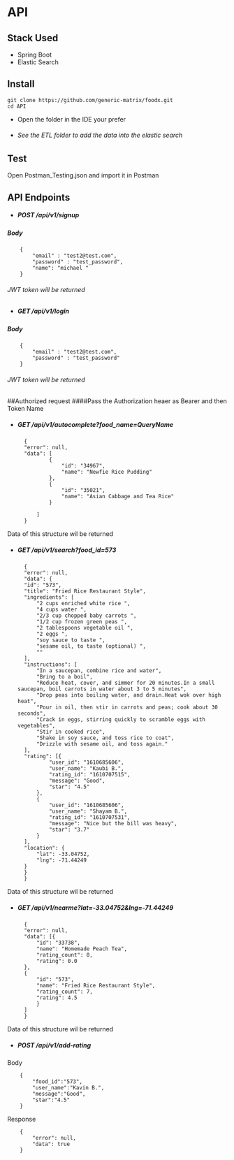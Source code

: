 # API

## Stack Used
* Spring Boot
* Elastic Search

## Install
    git clone https://github.com/generic-matrix/foodx.git
	cd API
* Open the folder in the IDE your prefer
* ###### See the  ETL folder to add the data into the elastic search

## Test
Open Postman_Testing.json and import it in Postman

## API Endpoints

* ##### POST /api/v1/signup
##### Body
		{
			"email" : "test2@test.com",
			"password" : "test_password",
			"name": "michael "
		}
###### JWT token will be returned

* ##### GET /api/v1/login
##### Body
		{
			"email" : "test2@test.com",
			"password" : "test_password"
		}
###### JWT token will be returned

##Authorized request
####Pass the Authorization heaer as Bearer and then Token Name
* ##### GET /api/v1/autocomplete?food_name=QueryName

		{
  		"error": null,
  		"data": [
				{
					"id": "34967",
					"name": "Newfie Rice Pudding"
				},
				{
					"id": "35021",
					"name": "Asian Cabbage and Tea Rice"
				}
				
  			]
		}

Data of this structure wil be returned


* ##### GET /api/v1/search?food_id=573

		{
		"error": null,
		"data": {
		"id": "573",
		"title": "Fried Rice Restaurant Style",
		"ingredients": [
			"2 cups enriched white rice ",
			"4 cups water ",
			"2/3 cup chopped baby carrots ",
			"1/2 cup frozen green peas ",
			"2 tablespoons vegetable oil ",
			"2 eggs ",
			"soy sauce to taste ",
			"sesame oil, to taste (optional) ",
			""
		],
		"instructions": [
			"In a saucepan, combine rice and water",
			"Bring to a boil",
			"Reduce heat, cover, and simmer for 20 minutes.In a small saucepan, boil carrots in water about 3 to 5 minutes",
			"Drop peas into boiling water, and drain.Heat wok over high heat",
			"Pour in oil, then stir in carrots and peas; cook about 30 seconds",
			"Crack in eggs, stirring quickly to scramble eggs with vegetables",
			"Stir in cooked rice",
			"Shake in soy sauce, and toss rice to coat",
			"Drizzle with sesame oil, and toss again."
		],
		"rating": [{
				"user_id": "1610685606",
				"user_name": "Kaubi B.",
				"rating_id": "1610707515",
				"message": "Good",
				"star": "4.5"
			},
			{
				"user_id": "1610685606",
				"user_name": "Shayam B.",
				"rating_id": "1610707531",
				"message": "Nice but the bill was heavy",
				"star": "3.7"
			}
		],
		"location": {
			"lat": -33.04752,
			"lng": -71.44249
		}
		}
		}

Data of this structure wil be returned

* ##### GET /api/v1/nearme?lat=-33.04752&lng=-71.44249

		{
		"error": null,
		"data": [{
			"id": "33738",
			"name": "Homemade Peach Tea",
			"rating_count": 0,
			"rating": 0.0
		},
		{
			"id": "573",
			"name": "Fried Rice Restaurant Style",
			"rating_count": 7,
			"rating": 4.5
			}
		]
		}

Data of this structure wil be returned


* ##### POST /api/v1/add-rating
Body

		{
			"food_id":"573",
			"user_name":"Kavin B.",
			"message":"Good",
			"star":"4.5"
		}

Response

		{
			"error": null,
			"data": true
		}
